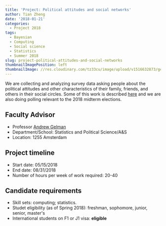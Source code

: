 ```yaml
---
title: 'Project: Political attitudes and social networks'
author: Tian Zheng
date: '2018-01-21'
categories:
  - Project 2018
tags:
  - Bayesian
  - Computing
  - Social science
  - Statistics
  - Summer 2018
slug: project-political-attitudes-and-social-networks
thumbnailImagePosition: left
thumbnailImage: //res.cloudinary.com/tz33cu/image/upload/v1516632873/gelman_yqagi8.png
---
```

We are collecting and analyzing survey data asking people about the political attitudes and other characteristics of their family, friends, and others in their social circles. Some of this work is described [here](http://www.stat.columbia.edu/~gelman/research/unpublished/penumbra_paper_11_clean.pdf) and we are also doing polling relevant to the 2018 midterm elections. 

<!--more-->

## Faculty Advisor
+ Professor [Andrew Gelman](http://www.stat.columbia.edu/~gelman/)
+ Department/School: Statistics and Political Science/A&S
+ Location: 1255 Amsterdam

## Project timeline
+ Start date: 05/15/2018
+ End date: 08/31/2018
+ Number of hours per week of work required: 20-40

## Candidate requirements
+ Skill sets: computing; statistics.
+ Studet eligibility  (as of Spring 2018): freshman, sophomore, junior, senior, master's
+ International students on F1 or J1 visa: **eligible**

